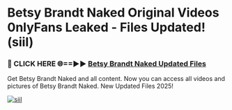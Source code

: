 # Betsy Brandt Naked Original Videos 0nlyFans Leaked - Files Updated! (siil)

<h3>🔴 CLICK HERE 🌐==►► <a href="https://tinyurl.com/yckcrads" rel="nofollow">Betsy Brandt Naked Updated Files</a></h3>

Get Betsy Brandt Naked and all content. Now you can access all videos and pictures of Betsy Brandt Naked. New Updated Files 2025!

[![siil](https://i.imgur.com/hpKpOFt.gif)](https://tinyurl.com/yckcrads)
